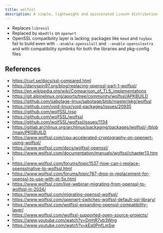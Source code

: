```yaml
---
title: wolfssl
description: A simple, lightweight and opinionated Linux® distribution based on musl libc and toybox
---
```


- Replaces `libressl`
- Replaced by `mbedtls` on `openwrt`
- OpenSSL compatibility layer is lacking; packages like `kmod` and `toybox` fail to build even with `--enable-opensslall` and `--enable-opensslextra` and with compatibility symlinks for both the libraries and pkg-config files

## References
- https://curl.se/docs/ssl-compared.html
- https://danyspin97.org/blog/replacing-openssl-part-1-wolfssl/
- https://en.wikipedia.org/wiki/Comparison_of_TLS_implementations
- https://git.alpinelinux.org/aports/tree/community/wolfssl/APKBUILD
- https://github.com/sabotage-linux/sabotage/blob/master/pkg/wolfssl
- https://github.com/void-linux/void-packages/issues/20935
- https://github.com/wolfSSL/osp
- https://github.com/wolfSSL/wolfssl
- https://github.com/wolfSSL/wolfssl/issues/1134
- https://gitlab.archlinux.org/archlinux/packaging/packages/wolfssl/-/blob/main/PKGBUILD
- https://www.wolfssl.com/cpu-accelerated-cryptography-on-openwrt-using-wolfssl/
- https://www.wolfssl.com/docs/wolfssl-openssl/
- https://www.wolfssl.com/documentation/manuals/wolfssl/chapter13.html
- https://www.wolfssl.com/forums/topic1537-how-can-i-replace-opensslnative-to-wolfssl.html
- https://www.wolfssl.com/forums/topic787-drop-in-replacement-for-openssl-to-use-with-qt-5x.html
- https://www.wolfssl.com/live-webinar-migrating-from-openssl-to-wolfssl-in-2024/
- https://www.wolfssl.com/migrating-openssl-wolfssl/
- https://www.wolfssl.com/openwrt-switches-wolfssl-default-ssl-library/
- https://www.wolfssl.com/wolfssl-expanding-openssl-compatibility-layer/
- https://www.wolfssl.com/wolfssl-supported-open-source-projects/
- https://www.youtube.com/watch?v=DmhR7vb3Wng
- https://www.youtube.com/watch?v=kEq0PnfLmSw
